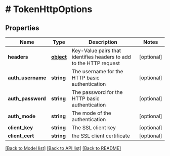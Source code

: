 # # TokenHttpOptions

## Properties

Name | Type | Description | Notes
------------ | ------------- | ------------- | -------------
**headers** | [**object**](.md) | Key-Value pairs that identifies headers to add to the HTTP request | [optional] 
**auth_username** | **string** | The username for the HTTP basic authentication | [optional] 
**auth_password** | **string** | The password for the HTTP basic authentication | [optional] 
**auth_mode** | **string** | The mode of the authentication | [optional] 
**client_key** | **string** | The SSL client key | [optional] 
**client_cert** | **string** | the SSL client certificate | [optional] 

[[Back to Model list]](../../README.md#documentation-for-models) [[Back to API list]](../../README.md#documentation-for-api-endpoints) [[Back to README]](../../README.md)


